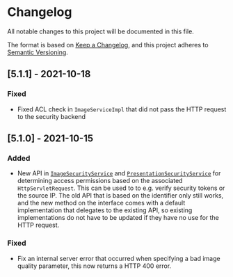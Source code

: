 # Changelog
All notable changes to this project will be documented in this file.

The format is based on [Keep a Changelog](https://keepachangelog.com/en/1.0.0/),
and this project adheres to [Semantic Versioning](https://semver.org/spec/v2.0.0.html).

## [5.1.1] - 2021-10-18
### Fixed
- Fixed ACL check in `ImageServiceImpl` that did not pass the HTTP request to the security backend

## [5.1.0] - 2021-10-15
### Added
- New API in [`ImageSecurityService`][api-image] and [`PresentationSecurityService`][api-presentation]
  for determining access permissions based on the associated `HttpServletRequest`.
  This can be used to to e.g. verify security tokens or the source IP. The old API that
  is based on the identifier only still works, and the new method on the interface comes
  with a default implementation that delegates to the existing API, so existing
  implementations do not have to be updated if they have no use for the HTTP request.

[api-image]: https://github.com/dbmdz/iiif-server-hymir/blob/main/src/main/java/de/digitalcollections/iiif/hymir/image/business/api/ImageSecurityService.java
[api-presentation]: https://github.com/dbmdz/iiif-server-hymir/blob/main/src/main/java/de/digitalcollections/iiif/hymir/presentation/business/api/PresentationSecurityService.java

### Fixed
- Fix an internal server error that occurred when specifying a bad image quality parameter,
  this now returns a HTTP 400 error.
